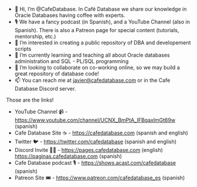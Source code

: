- 👋 Hi, I’m @CafeDatabase. In Café Database we share our knowledge in Oracle Databases having coffee with experts. 
- 🎙  We have a fancy podcast (in Spanish), and a YouTube Channel (also in Spanish). There is also a Patreon page for special content (tutorials, mentorship, etc.)
- 👀 I’m interested in creating a public repository of DBA and developement scripts
- 🌱 I’m currently learning and teaching all about Oracle databases administration and SQL - PL/SQL programming
- 💞️ I’m looking to collaborate on co-working online, so we may build a great repository of database code! 
- 📫 You can reach me at javier@cafedatabase.com or in the Cafe Database Discord server.

Those are the links!

- YouTube Channel       📹 - https://www.youtube.com/channel/UCNX_BmPtA_IFBqaxlmGt69w (spanish)
- Cafe Database Site    ☕ - https://cafedatabase.com  (spanish and english)
- Twitter               🐦 - https://twitter.com/cafedatabase  (spanish and english)
- Discord Invite        🧑‍💻 - https://pages.cafedatabase.com (english) https://paginas.cafedatabase.com (spanish)
- Cafe Database podcast 🎙️ - https://shows.acast.com/cafedatabase (spanish)
- Patreon Site          🎟️ - https://www.patreon.com/cafedatabase_es  (spanish)

<!---
CafeDatabase/CafeDatabase is a ✨ special ✨ repository because its `README.md` (this file) appears on your GitHub profile.
You can click the Preview link to take a look at your changes.
--->
